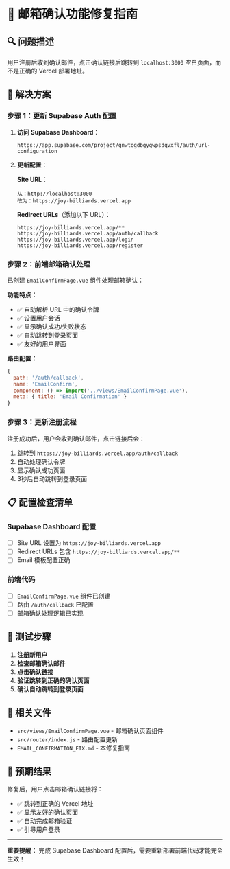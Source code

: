 # 📧 邮箱确认功能修复指南

## 🔍 问题描述
用户注册后收到确认邮件，点击确认链接后跳转到 `localhost:3000` 空白页面，而不是正确的 Vercel 部署地址。

## 🔧 解决方案

### **步骤 1：更新 Supabase Auth 配置**

1. **访问 Supabase Dashboard**：
   ```
   https://app.supabase.com/project/qnwtqgdbgyqwpsdqvxfl/auth/url-configuration
   ```

2. **更新配置**：
   
   **Site URL**：
   ```
   从：http://localhost:3000
   改为：https://joy-billiards.vercel.app
   ```

   **Redirect URLs**（添加以下 URL）：
   ```
   https://joy-billiards.vercel.app/**
   https://joy-billiards.vercel.app/auth/callback
   https://joy-billiards.vercel.app/login
   https://joy-billiards.vercel.app/register
   ```

### **步骤 2：前端邮箱确认处理**

已创建 `EmailConfirmPage.vue` 组件处理邮箱确认：

**功能特点：**
- ✅ 自动解析 URL 中的确认令牌
- ✅ 设置用户会话
- ✅ 显示确认成功/失败状态
- ✅ 自动跳转到登录页面
- ✅ 友好的用户界面

**路由配置：**
```javascript
{
  path: '/auth/callback',
  name: 'EmailConfirm',
  component: () => import('../views/EmailConfirmPage.vue'),
  meta: { title: 'Email Confirmation' }
}
```

### **步骤 3：更新注册流程**

注册成功后，用户会收到确认邮件，点击链接后会：
1. 跳转到 `https://joy-billiards.vercel.app/auth/callback`
2. 自动处理确认令牌
3. 显示确认成功页面
4. 3秒后自动跳转到登录页面

## 📋 配置检查清单

### **Supabase Dashboard 配置**
- [ ] Site URL 设置为 `https://joy-billiards.vercel.app`
- [ ] Redirect URLs 包含 `https://joy-billiards.vercel.app/**`
- [ ] Email 模板配置正确

### **前端代码**
- [ ] `EmailConfirmPage.vue` 组件已创建
- [ ] 路由 `/auth/callback` 已配置
- [ ] 邮箱确认处理逻辑已实现

## 🧪 测试步骤

1. **注册新用户**
2. **检查邮箱确认邮件**
3. **点击确认链接**
4. **验证跳转到正确的确认页面**
5. **确认自动跳转到登录页面**

## 📁 相关文件

- `src/views/EmailConfirmPage.vue` - 邮箱确认页面组件
- `src/router/index.js` - 路由配置更新
- `EMAIL_CONFIRMATION_FIX.md` - 本修复指南

## 🎯 预期结果

修复后，用户点击邮箱确认链接将：
- ✅ 跳转到正确的 Vercel 地址
- ✅ 显示友好的确认页面
- ✅ 自动完成邮箱验证
- ✅ 引导用户登录

---

**重要提醒：** 完成 Supabase Dashboard 配置后，需要重新部署前端代码才能完全生效！
